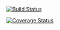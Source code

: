 [![Build Status](https://travis-ci.com/VittorioSchiavon/Assignment2.svg?branch=master)](https://travis-ci.com/VittorioSchiavon/Assignment2)

[![Coverage Status](https://coveralls.io/repos/github/VittorioSchiavon/Assignment2/badge.svg)](https://coveralls.io/github/VittorioSchiavon/Assignment2)
